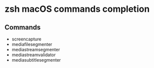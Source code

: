 # zsh macOS commands completion

## Commands

- screencapture
- mediafilesegmenter
- mediastreamsegmenter
- mediastreamvalidator
- mediasubtitlesegmenter
